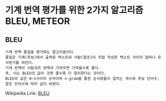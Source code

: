 # 기계 번역 평가를 위한 2가지 알고리즘 BLEU, METEOR
## BLEU
    기계 번역 품질을 평가하는 알고리즘이다.
    품질은 기계(후보)에서 출력된 텍스트와 사람(참조)이 직접 작성한 텍스트 사이의 얼마나 유사한가를 따진다.
    기계 번역이 사람과의 번역과 가까우면 가까울수록 좋다.
    즉, 이는 BLEU의 값이 크면 클수록 더 일치한다는 것이다.
    BLEU의 값은 0~1사이의 숫자이며 n-gram을 통한 순서쌍들이 겹치는 개수와 후보 단어수, 참조 단어수에 따라 값이 바뀐다.
Wikipedia Link: [BLEU](https://en.wikipedia.org/wiki/BLEU)
